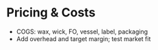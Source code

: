 # Pricing & Costs

-   COGS: wax, wick, FO, vessel, label, packaging
-   Add overhead and target margin; test market fit
